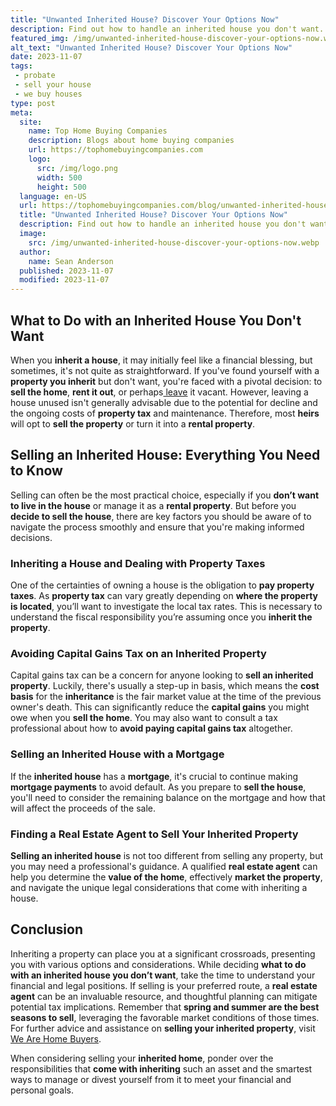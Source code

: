 ```yaml
---
title: "Unwanted Inherited House? Discover Your Options Now"
description: Find out how to handle an inherited house you don't want. Discover smart options and practical advice in this helpful guide. Take control of your situation now!
featured_img: /img/unwanted-inherited-house-discover-your-options-now.webp
alt_text: "Unwanted Inherited House? Discover Your Options Now"
date: 2023-11-07
tags:
 - probate
 - sell your house
 - we buy houses
type: post
meta:
  site:
    name: Top Home Buying Companies
    description: Blogs about home buying companies
    url: https://tophomebuyingcompanies.com
    logo:
      src: /img/logo.png
      width: 500
      height: 500
  language: en-US
  url: https://tophomebuyingcompanies.com/blog/unwanted-inherited-house-discover-your-options-now
  title: "Unwanted Inherited House? Discover Your Options Now"
  description: Find out how to handle an inherited house you don't want. Discover smart options and practical advice in this helpful guide. Take control of your situation now!
  image:
    src: /img/unwanted-inherited-house-discover-your-options-now.webp
  author:
    name: Sean Anderson
  published: 2023-11-07
  modified: 2023-11-07
---
```


## What to Do with an Inherited House You Don't Want

When you **inherit a house**, it may initially feel like a financial blessing, but sometimes, it's not quite as straightforward. If you've found yourself with a **property you inherit** but don't want, you're faced with a pivotal decision: to **sell the home**, **rent it out**, or perhaps[  leave](https://swifthomeshifts.com/blog/options-for-unwanted-inherited-house-how-to-handle-the-situation) it vacant. However, leaving a house unused isn't generally advisable due to the potential for decline and the ongoing costs of **property tax** and maintenance. Therefore, most **heirs** will opt to **sell the property** or turn it into a **rental property**.

## Selling an Inherited House: Everything You Need to Know

Selling can often be the most practical choice, especially if you **don’t want to live in the house** or manage it as a **rental property**. But before you **decide to sell the house**, there are key factors you should be aware of to navigate the process smoothly and ensure that you're making informed decisions.

### Inheriting a House and Dealing with Property Taxes

One of the certainties of owning a house is the obligation to **pay property taxes**. As **property tax** can vary greatly depending on **where the property is located**, you’ll want to investigate the local tax rates. This is necessary to understand the fiscal responsibility you’re assuming once you **inherit the property**.

### Avoiding Capital Gains Tax on an Inherited Property

Capital gains tax can be a concern for anyone looking to **sell an inherited property**. Luckily, there's usually a step-up in basis, which means the **cost basis** for the **inheritance** is the fair market value at the time of the previous owner's death. This can significantly reduce the **capital gains** you might owe when you **sell the home**. You may also want to consult a tax professional about how to **avoid paying capital gains tax** altogether.

### Selling an Inherited House with a Mortgage

If the **inherited house** has a **mortgage**, it's crucial to continue making **mortgage payments** to avoid default. As you prepare to **sell the house**, you'll need to consider the remaining balance on the mortgage and how that will affect the proceeds of the sale.

### Finding a Real Estate Agent to Sell Your Inherited Property

**Selling an inherited house** is not too different from selling any property, but you may need a professional's guidance. A qualified **real estate agent** can help you determine the **value of the home**, effectively **market the property**, and navigate the unique legal considerations that come with inheriting a house.

## Conclusion

Inheriting a property can place you at a significant crossroads, presenting you with various options and considerations. While deciding **what to do with an inherited house you don’t want**, take the time to understand your financial and legal positions. If selling is your preferred route, a **real estate agent** can be an invaluable resource, and thoughtful planning can mitigate potential tax implications. Remember that **spring and summer are the best seasons to sell**, leveraging the favorable market conditions of those times. For further advice and assistance on **selling your inherited property**, visit [We Are Home Buyers](https://www.wearehomebuyers.com/).

When considering selling your **inherited home**, ponder over the responsibilities that **come with inheriting** such an asset and the smartest ways to manage or divest yourself from it to meet your financial and personal goals.